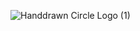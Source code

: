 ![Handdrawn Circle Logo (1)](https://github.com/user-attachments/assets/ff844b02-e41d-40e6-a289-b51423bdd821)

<!--
**Hasanqp/Hasanqp** is a ✨ _special_ ✨ repository because its `README.md` (this file) appears on your GitHub profile.

